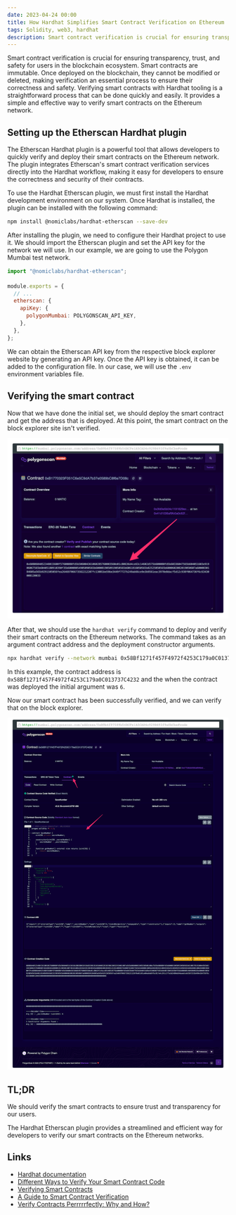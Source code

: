 ```yaml
---
date: 2023-04-24 00:00
title: How Hardhat Simplifies Smart Contract Verification on Ethereum
tags: Solidity, web3, hardhat
description: Smart contract verification is crucial for ensuring transparency, trust, and safety for users in the blockchain ecosystem. Smart contracts are immutable. Once deployed on the blockchain, they cannot be modified or deleted, making verification an essential process to ensure their correctness and safety. Verifying smart contracts with Hardhat tooling is a straightforward process that can be done quickly and easily. It provides a simple and effective way to verify smart contracts on the Ethereum network.
---
```


Smart contract verification is crucial for ensuring transparency, trust, and safety for users in the blockchain ecosystem. Smart contracts are immutable. Once deployed on the blockchain, they cannot be modified or deleted, making verification an essential process to ensure their correctness and safety. Verifying smart contracts with Hardhat tooling is a straightforward process that can be done quickly and easily. It provides a simple and effective way to verify smart contracts on the Ethereum network.

## Setting up the Etherscan Hardhat plugin

The Etherscan Hardhat plugin is a powerful tool that allows developers to quickly verify and deploy their smart contracts on the Ethereum network. The plugin integrates Etherscan's smart contract verification services directly into the Hardhat workflow, making it easy for developers to ensure the correctness and security of their contracts.

To use the Hardhat Etherscan plugin, we must first install the Hardhat development environment on our system. Once Hardhat is installed, the plugin can be installed with the following command:

```sh
npm install @nomiclabs/hardhat-etherscan --save-dev
```

After installing the plugin, we need to configure their Hardhat project to use it. We should import the Etherscan plugin and set the API key for the network we will use. In our example, we are going to use the Polygon Mumbai test network.

```javascript
import "@nomiclabs/hardhat-etherscan";

module.exports = {
  // ...
  etherscan: {
    apiKey: {
      polygonMumbai: POLYGONSCAN_API_KEY,
    },
  },
};
```

We can obtain the Etherscan API key from the respective block explorer website by generating an API key. Once the API key is obtained, it can be added to the configuration file. In our case, we will use the `.env` environment variables file.

## Verifying the smart contract

Now that we have done the initial set, we should deploy the smart contract and get the address that is deployed. At this point, the smart contract on the block explorer site isn't verified.

![Verified smart contract](/assets/verify-contract/unverified-smart-contract.png)

After that, we should use the `hardhat verify` command to deploy and verify their smart contracts on the Ethereum networks. The command takes as an argument contract address and the deployment constructor arguments.

```sh
npx hardhat verify --network mumbai 0x58Bf1271f457F4972f4253C179a0C013737C4232 6
```

In this example, the contract address is `0x58Bf1271f457F4972f4253C179a0C013737C4232` and the when the contract was deployed the initial argument was `6`.

Now our smart contract has been successfully verified, and we can verify that on the block explorer.

![Verified smart contract](/assets/verify-contract/verified-smart-contract.png)

## TL;DR

We should verify the smart contracts to ensure trust and transparency for our users.

The Hardhat Etherscan plugin provides a streamlined and efficient way for developers to verify our smart contracts on the Ethereum networks.

## Links

- [Hardhat documentation](https://hardhat.org/hardhat-runner/docs/guides/verifying)
- [Different Ways to Verify Your Smart Contract Code](https://www.quicknode.com/guides/ethereum-development/smart-contracts/different-ways-to-verify-smart-contract-code/)
- [Verifying Smart Contracts](https://ethereum.org/en/developers/docs/smart-contracts/verifying/)
- [A Guide to Smart Contract Verification](https://blog.tenderly.co/guide-to-smart-contract-verification-methods/)
- [Verify Contracts Perrrrrfectly: Why and How?](https://docs.sourcify.dev/blog/verify-contracts-perfectly/)
